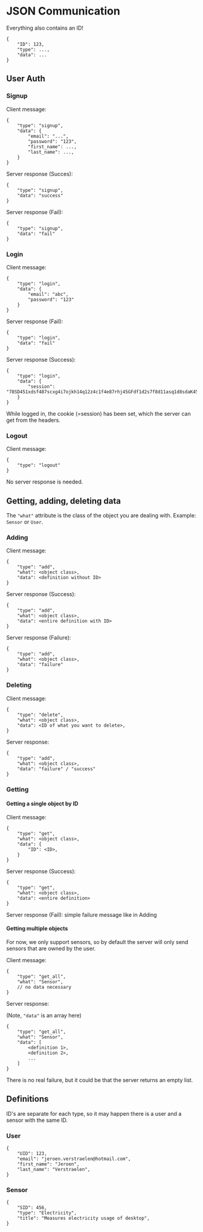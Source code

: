 
# JSON Communication

Everything also contains an ID!

	{
		"ID": 123,
		"type": ...,
		"data": ...
	}

## User Auth

### Signup

Client message:

	{
		"type": "signup",
		"data": {
			"email": "...",
			"password": "123",
			"first_name": ...,
			"last_name": ...,
		}
	}

Server response (Succes): 

	{
		"type": "signup",
		"data": "success"
	}

Server response (Fail):

	{
		"type": "signup",
		"data": "fail"
	}

### Login

Client message:

	{
		"type": "login",
		"data": {
			"email": "abc",
			"password": "123"
		}
	}

Server response (Fail):

	{
		"type": "login",
		"data": "fail"
	}

Server response (Success):

	{
		"type": "login",
		"data": {
			"session": "78SD451xdsf487scxg4i7ojkh14q12z4c1f4e87rhj45GFdf1d2s7f8d11asq1d8sdaK45FDW12"
		}
	}

While logged in, the cookie (=session) has been set, which the server can get from the headers.

### Logout

Client message:

	{
		"type": "logout"
	}

No server response is needed.

## Getting, adding, deleting data

The `"what"` attribute is the class of the object you are dealing with. Example: `Sensor` or `User`.

### Adding

Client message:

	{
		"type": "add",
		"what": <object class>,
		"data": <definition without ID>
	}

Server response (Success):

	{
		"type": "add",
		"what": <object class>,
		"data": <entire definition with ID>
	}

Server response (Failure):
	
	{
		"type": "add",
		"what": <object class>,
		"data": "failure"
	}

### Deleting

Client message:

	{
		"type": "delete",
		"what": <object class>,
		"data": <ID of what you want to delete>,
	}

Server response:

	{
		"type": "add",
		"what": <object class>,
		"data": "failure" / "success"
	}

### Getting

#### Getting a single object by ID

Client message:

	{
		"type": "get",
		"what": <object class>,
		"data": {
			"ID": <ID>,
		}
	}

Server response (Success):

	{
		"type": "get",
		"what": <object class>,
		"data": <entire definition>
	}

Server response (Fail): simple failure message like in Adding

#### Getting multiple objects

For now, we only support sensors, so by default the server will only send sensors that are owned by the user.

Client message:

	{
		"type": "get_all",
		"what": "Sensor",
		// no data necessary
	}

Server response:

(Note, `"data"` is an array here)

	{
		"type": "get_all",
		"what": "Sensor",
		"data": [
			<definition 1>,
			<definition 2>,
			...
		]
	}

There is no real failure, but it could be that the server returns an empty list.

## Definitions

ID's are separate for each type, so it may happen there is a user and a sensor with the same ID.

### User

	{
		"UID": 123,
		"email": "jeroen.verstraelen@hotmail.com",
		"first_name": "Jeroen",
		"last_name": "Verstraelen",
	}

### Sensor

	{
		"SID": 456,
		"type": "Electricity",
		"title": "Measures electricity usage of desktop",
	}
